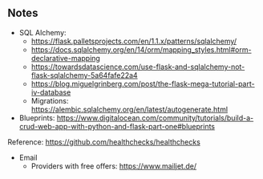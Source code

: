 ## Notes
* SQL Alchemy:
  * https://flask.palletsprojects.com/en/1.1.x/patterns/sqlalchemy/
  * https://docs.sqlalchemy.org/en/14/orm/mapping_styles.html#orm-declarative-mapping
  * https://towardsdatascience.com/use-flask-and-sqlalchemy-not-flask-sqlalchemy-5a64fafe22a4
  * https://blog.miguelgrinberg.com/post/the-flask-mega-tutorial-part-iv-database
  * Migrations: https://alembic.sqlalchemy.org/en/latest/autogenerate.html
* Blueprints: https://www.digitalocean.com/community/tutorials/build-a-crud-web-app-with-python-and-flask-part-one#blueprints

Reference: https://github.com/healthchecks/healthchecks

* Email
  * Providers with free offers: https://www.mailjet.de/

